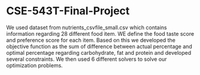 # CSE-543T-Final-Project
 We used dataset from nutrients_csvfile_small.csv which contains information regarding 28 different food item. 
 WE define the food taste score and preference score for each item.
 Based on this we developed the objective function as the sum of difference between actual percentage and optimal percentage regarding carbohydrate, fat and protein and developed several constraints. 
 We then used 6 different solvers to solve our optimization problems.
